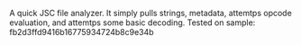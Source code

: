 A quick JSC file analyzer. It simply pulls strings, metadata, attemtps opcode evaluation, and attemtps some basic decoding. Tested on sample: fb2d3ffd9416b16775934724b8c9e34b
